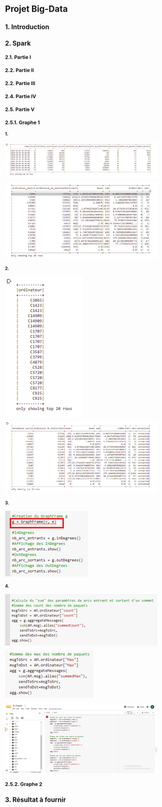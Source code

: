 # Projet Big-Data


## 1. Introduction

## 2. Spark

### 2.1. Partie I

### 2.2. Partie II

### 2.2. Partie III

### 2.4. Partie IV

### 2.5. Partie V

### 2.5.1. Graphe 1
#### 1.
![alt text][logo1]

[logo1]: https://github.com/Tomgalanx/Big-Data/blob/main/BigData_Project/Screen1.png
![alt text][logo2]

[logo2]: https://github.com/Tomgalanx/Big-Data/blob/main/BigData_Project/Screen2.png

#### 2.
![alt text][logo5]

[logo5]: https://github.com/Tomgalanx/Big-Data/blob/main/BigData_Project/Screen5.png
![alt text][logo4]

[logo4]: https://github.com/Tomgalanx/Big-Data/blob/main/BigData_Project/Screen4.png

#### 3.
![alt text][logo20]

[logo20]: https://github.com/Tomgalanx/Big-Data/blob/main/BigData_Project/Screen20.png

#### 4.
![alt text][logo21]

[logo21]: https://github.com/Tomgalanx/Big-Data/blob/main/BigData_Project/Screen21.png
![alt text][logo22]

[logo22]: https://github.com/Tomgalanx/Big-Data/blob/main/BigData_Project/Screen22.png
![alt text][logo15]

[logo15]: https://github.com/Tomgalanx/Big-Data/blob/main/BigData_Project/Screen15.png

### 2.5.2. Graphe 2

## 3. Résultat à fournir
